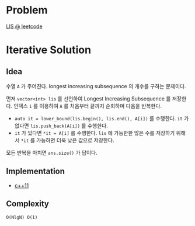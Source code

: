 # Problem

[LIS @ leetcode](https://leetcode.com/problems/longest-increasing-subsequence/description/)

# Iterative Solution

## Idea

수열 `A` 가 주어진다. longest increasing subsequence 의 개수를 구하는
문제이다.

먼저 `vector<int> lis` 를 선언하여 Longest Increasing Subsequence 를
저장한다. 인덱스 `i` 를 이용하여 `A` 를 처음부터 끝까지 순회하며 다음을 반복한다.

* `auto it = lower_bound(lis.begin(), lis.end(), A[i])` 를 수행한다.
  `it` 가 없다면 `lis.push_back(A[i])` 를 수행한다.
* `it` 가 있다면 `*it = A[i]` 를 수행한다. `lis` 에 가능한한 많은 수를
  저장하기 위해서 `*it` 를 가능하면 더욱 낮은 값으로 저장한다.

모든 반복을 마치면 `ans.size()` 가 답이다.
 
## Implementation

* [c++11](a.cpp)

## Complexity

```
O(NlgN) O(1)
```
